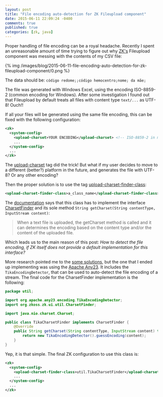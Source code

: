 ```yaml
---
layout: post
title: "File encoding auto-detection for ZK Fileupload component"
date: 2015-06-11 22:09:24 -0400
comments: true
published: true
categories: [zk, java]
---
```


Proper handling of file encoding can be a royal headache. Recently I spent an
unreasonable amount of time trying to figure out why [ZK's](http://www.zkoss.com)
Fileupload component was messing with the contents of my CSV file:

<!-- more -->

{% img /images/blog/2015-06-11-file-encoding-auto-detection-for-zk-fileupload-component/0.png %}

The data should be: `código redome;;código hemocentro;nome; da mãe;`

The file was generated with Windows Excel, using the encoding ISO-8859-2
(common encoding for Windows). After some investigation I found
out that Fileupload by default treats all files with content type `text/...`
as UTF-8! Ouch!!

If all your files will be generated using the same file encoding, this can be
fixed with the following configuration:

```xml
<zk>
  <system-config>
    <upload-charset>YOUR ENCODING</upload-charset> <!-- ISO-8859-2 in my case -->
    ...
  </system-config>
  ...
</zk>
```

The [upload-charset](http://books.zkoss.org/wiki/ZK_Configuration_Reference/zk.xml/The_system-config_Element/The_upload-charset_Element) tag did the trick! But what if my user decides to
move to a different (better?) platform in the future, and generates the file
with UTF-8? Or any other encoding?

Then the proper solution is to use the tag [upload-charset-finder-class](http://books.zkoss.org/wiki/ZK_Configuration_Reference/zk.xml/The_system-config_Element/The_upload-charset-finder-class_Element):

```xml
<upload-charset-finder-class>a_class_name</upload-charset-finder-class>
```

The [documentation](http://books.zkoss.org/wiki/ZK_Configuration_Reference/zk.xml/The_system-config_Element/The_upload-charset-finder-class_Element) says that this class has to implement
the interface [CharsetFinder](http://www.zkoss.org/javadoc/latest/zk/org/zkoss/zk/ui/util/CharsetFinder.html)
and its sole method `String getCharset(String contentType, InputStream content)`:

> When a text file is uploaded, the getCharset method is called and it can
> determines the encoding based on the content type and/or the content of the
> uploaded file.

Which leads us to the main reason of this post: *How to detect the file
encoding, if ZK itself does not provide a default implementation for this
interface?*

More research pointed me to the [some solutions](http://stackoverflow.com/questions/499010/java-how-to-determine-the-correct-charset-encoding-of-a-stream), but the one that I ended up implementing was using the
[Apache Any23](https://any23.apache.org). It includes the `TikaEncodingDetector`,
that can be used to auto-detect the file encoding of a stream. The final code
for the CharsetFinder implementation is the following:
```java
package util;

import org.apache.any23.encoding.TikaEncodingDetector;
import org.zkoss.zk.ui.util.CharsetFinder;

import java.nio.charset.Charset;

public class TikaCharsetFinder implements CharsetFinder {
    @Override
    public String getCharset(String contentType, InputStream content) throws IOException {
        return new TikaEncodingDetector().guessEncoding(content);
    }
}
```

Yep, it is that simple. The final ZK configuration to use this class is:
```xml
<zk>
  <system-config>
    <upload-charset-finder-class>util.TikaCharsetFinder</upload-charset-finder-class>
    ...
  </system-config>
  ...
</zk>
```
